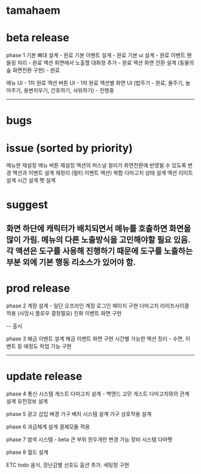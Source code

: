 # tamahaem

# beta release

phase 1
기본 뼈대 설계 - 완료
기본 이벤트 설계 - 완료
기본 ui 설계 - 완료
이벤트 핸들링 처리 - 완료
액션 화면에서 노출할 대화창 추가 - 완료
액션 화면 전환 설계 (동물의숲 화면전환 구현) - 완료

메뉴 UI - 1차 완료
액션 버튼 UI - 1차 완료
액션별 화면 UI (밥주기 - 완료, 물주기, 놀아주기, 용변치우기, 간호하기, 샤워하기) - 진행중


---

# bugs


# issue (sorted by priority)

메뉴판 재설정
메뉴 버튼 재설정
액션의 퍼스널 컬러가 화면전환에 반영될 수 있도록 변경
액션과 이벤트 설계 재정리 (멀티 이벤트 액션)
복합 다마고치 상태 설계
액션 리미트 설계
시간 설계
펫 설계

# suggest

화면 하단에 캐릭터가 배치되면서 메뉴를 호출하면 화면을 많이 가림.
메뉴의 다른 노출방식을 고민해야할 필요 있음.
각 액션은 도구를 사용해 진행하기 때문에 도구를 노출하는 부분 외에 기본 행동 리소스가 있어야 함.
---

# prod release

phase 2
계정 설계 - 일단 오프라인 계정
로그인 페이지 구현
다마고치 라이프사이클 적용 (사망시 플로우 결정필요)
진화 이벤트 화면 구현

-- 출시

phase 3
해금 이벤트 설계
해금 이벤트 화면 구현
시간별 가능한 액션 정리 - 수면, 이벤트 등
애정도 락업 기능 구현

---

# update release

phase 4
통신 시스템
게스트 다마고치 설계 - 백엔드 고민
게스트 다마고치와의 관계 설계
유전정보 설계


phase 5
광고 삽입
배경 가구 배치 시스템 설계
가구 상호작용 설계


phase 6
과금체계 설계
결졔모듈 적용


phase 7
염색 시스템 - beta 큰 부위 한두개만 변경 가능
장비 시스템
다마펫


phase 8
월드 설계


ETC todo
음식, 장난감별 선호도 옵션 추가.
세팅창 구현